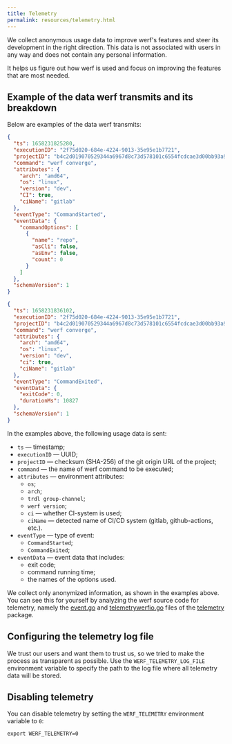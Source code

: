 ```yaml
---
title: Telemetry
permalink: resources/telemetry.html
---
```


We collect anonymous usage data to improve werf's features and steer its development in the right direction.  This data is not associated with users in any way and does not contain any personal information.

It helps us figure out how werf is used and focus on improving the features that are most needed.

## Example of the data werf transmits and its breakdown

Below are examples of the data werf transmits:

```json
{
  "ts": 1658231825280,
  "executionID": "2f75d020-684e-4224-9013-35e95e1b7721",
  "projectID": "b4c2d019070529344a6967d8c73d578101c6554fcdcae3d00bb93a9692523cb1",
  "command": "werf converge",
  "attributes": {
    "arch": "amd64",
    "os": "linux",
    "version": "dev",
    "CI": true,
    "ciName": "gitlab"
  },
  "eventType": "CommandStarted",
  "eventData": {
    "commandOptions": [
      {
        "name": "repo",
        "asCli": false,
        "asEnv": false,
        "count": 0
      }
    ]
  },
  "schemaVersion": 1
}
```

```json
{
  "ts": 1658231836102,
  "executionID": "2f75d020-684e-4224-9013-35e95e1b7721",
  "projectID": "b4c2d019070529344a6967d8c73d578101c6554fcdcae3d00bb93a9692523cb1",
  "command": "werf converge",
  "attributes": {
    "arch": "amd64",
    "os": "linux",
    "version": "dev",
    "ci": true,
    "ciName": "gitlab"
  },
  "eventType": "CommandExited",
  "eventData": {
    "exitCode": 0,
    "durationMs": 10827
  },
  "schemaVersion": 1
}
```

In the examples above, the following usage data is sent:

* `ts` — timestamp;
* `executionID` — UUID;
* `projectID` — checksum (SHA-256) of the git origin URL of the project;
* `command` — the name of werf command to be executed;
* `attributes` — environment attributes:
  * `os`;
  * `arch`;
  * `trdl group-channel`;
  * `werf version`;
  * `ci` — whether CI-system is used;
  * `ciName` — detected name of CI/CD system (gitlab, github-actions, etc.).
* `eventType` — type of event:
  * `CommandStarted`;
  * `CommandExited`;
* `eventData` — event data that includes:
  * exit code;
  * command running time;
  * the names of the options used.

We collect only anonymized information, as shown in the examples above. You can see this for yourself by analyzing the werf source code for telemetry, namely the [event.go](https://github.com/werf/werf/blob/main/pkg/telemetry/event.go) and [telemetrywerfio.go](https://github.com/werf/werf/blob/main/pkg/telemetry/telemetrywerfio.go) files of the [telemetry](https://github.com/werf/werf/tree/main/pkg/telemetry) package.

## Configuring the telemetry log file

We trust our users and want them to trust us, so we tried to make the process as transparent as possible. Use the `WERF_TELEMETRY_LOG_FILE` environment variable to specify the path to the log file where all telemetry data will be stored.

## Disabling telemetry

You can disable telemetry by setting the `WERF_TELEMETRY` environment variable to `0`:

```shell
export WERF_TELEMETRY=0
``` 
